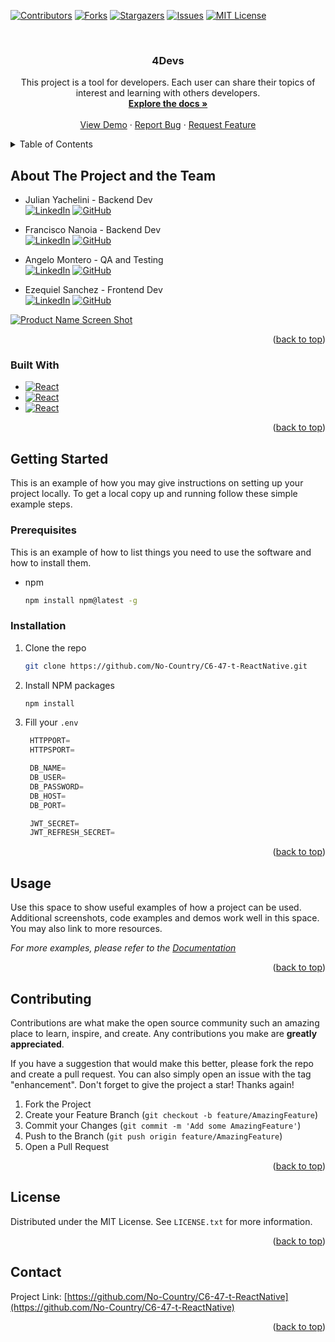 <!-- Improved compatibility of back to top link: See: https://github.com/othneildrew/Best-README-Template/pull/73 -->
<a name="readme-top"></a>
<!--
*** Thanks for checking out the Best-README-Template. If you have a suggestion
*** that would make this better, please fork the repo and create a pull request
*** or simply open an issue with the tag "enhancement".
*** Don't forget to give the project a star!
*** Thanks again! Now go create something AMAZING! :D
-->



<!-- PROJECT SHIELDS -->
<!--
*** I'm using markdown "reference style" links for readability.
*** Reference links are enclosed in brackets [ ] instead of parentheses ( ).
*** See the bottom of this document for the declaration of the reference variables
*** for contributors-url, forks-url, etc. This is an optional, concise syntax you may use.
*** https://www.markdownguide.org/basic-syntax/#reference-style-links
-->
[![Contributors][contributors-shield]][contributors-url]
[![Forks][forks-shield]][forks-url]
[![Stargazers][stars-shield]][stars-url]
[![Issues][issues-shield]][issues-url]
[![MIT License][license-shield]][license-url]


<!-- PROJECT LOGO -->
<br />
<!-- <div align="center">
  <a href="https://github.com/No-Country/C6-47-t-ReactNative">
    <img src="images/logo.png" alt="Logo" width="80" height="80">
  </a> -->

<h3 align="center">4Devs</h3>

  <p align="center">
    This project is a tool for developers. Each user can share their topics of interest and learning with others developers.
    <br />
    <a href="https://github.com/No-Country/C6-47-t-ReactNative"><strong>Explore the docs »</strong></a>
    <br />
    <br />
    <a href="https://github.com/No-Country/C6-47-t-ReactNative">View Demo</a>
    ·
    <a href="https://github.com/No-Country/C6-47-t-ReactNative/issues">Report Bug</a>
    ·
    <a href="https://github.com/No-Country/C6-47-t-ReactNative/issues">Request Feature</a>
  </p>
</div>



<!-- TABLE OF CONTENTS -->
<details>
  <summary>Table of Contents</summary>
  <ol>
    <li>
      <a href="#about-the-project">About The Project</a>
      <ul>
        <li><a href="#built-with">Built With</a></li>
      </ul>
    </li>
    <li>
      <a href="#getting-started">Getting Started</a>
      <ul>
        <li><a href="#prerequisites">Prerequisites</a></li>
        <li><a href="#installation">Installation</a></li>
      </ul>
    </li>
    <li><a href="#usage">Usage</a></li>
    <li><a href="#roadmap">Roadmap</a></li>
    <li><a href="#contributing">Contributing</a></li>
    <li><a href="#license">License</a></li>
    <li><a href="#contact">Contact</a></li>
    <li><a href="#acknowledgments">Acknowledgments</a></li>
  </ol>
</details>



<!-- ABOUT THE PROJECT -->
## About The Project and the Team
* Julian Yachelini - Backend Dev 
<br>[![LinkedIn][linkedin-shield]][linkedin-url-yache]  [![GitHub][github-shield]][github-url-yache]

* Francisco Nanoia - Backend Dev 
<br>[![LinkedIn][linkedin-shield]][linkedin-url-fran]  [![GitHub][github-shield]][github-url-fran]

* Angelo Montero - QA and Testing 
<br>[![LinkedIn][linkedin-shield]][linkedin-url-angel]  [![GitHub][github-shield]][github-url-angel]

* Ezequiel Sanchez - Frontend Dev 
<br>[![LinkedIn][linkedin-shield]][linkedin-url-eze]  [![GitHub][github-shield]][github-url-eze]

[![Product Name Screen Shot][product-screenshot]](https://example.com)

<p align="right">(<a href="#readme-top">back to top</a>)</p>



### Built With

* [![React][React.js]][React-url]
* [![React][Redux.js]][Redux-url]
* [![React][MySql]][MySql-url]


<p align="right">(<a href="#readme-top">back to top</a>)</p>



<!-- GETTING STARTED -->
## Getting Started

This is an example of how you may give instructions on setting up your project locally.
To get a local copy up and running follow these simple example steps.

### Prerequisites

This is an example of how to list things you need to use the software and how to install them.
* npm
  ```sh
  npm install npm@latest -g
  ```

### Installation

1. Clone the repo
   ```sh
   git clone https://github.com/No-Country/C6-47-t-ReactNative.git
   ```
2. Install NPM packages
   ```sh
   npm install
   ```
3. Fill your `.env`
   ```js
    HTTPPORT=
    HTTPSPORT=

    DB_NAME=
    DB_USER=
    DB_PASSWORD=
    DB_HOST=
    DB_PORT=

    JWT_SECRET=
    JWT_REFRESH_SECRET=
   
   ```

<p align="right">(<a href="#readme-top">back to top</a>)</p>



<!-- USAGE EXAMPLES -->
## Usage

Use this space to show useful examples of how a project can be used. Additional screenshots, code examples and demos work well in this space. You may also link to more resources.

_For more examples, please refer to the [Documentation](https://example.com)_

<p align="right">(<a href="#readme-top">back to top</a>)</p>



<!-- ROADMAP
## Roadmap

- [ ] Feature 1
- [ ] Feature 2
- [ ] Feature 3
    - [ ] Nested Feature

See the [open issues](https://github.com/No-Country/C6-47-t-ReactNative/issues) for a full list of proposed features (and known issues).

<p align="right">(<a href="#readme-top">back to top</a>)</p> -->



<!-- CONTRIBUTING -->
## Contributing

Contributions are what make the open source community such an amazing place to learn, inspire, and create. Any contributions you make are **greatly appreciated**.

If you have a suggestion that would make this better, please fork the repo and create a pull request. You can also simply open an issue with the tag "enhancement".
Don't forget to give the project a star! Thanks again!

1. Fork the Project
2. Create your Feature Branch (`git checkout -b feature/AmazingFeature`)
3. Commit your Changes (`git commit -m 'Add some AmazingFeature'`)
4. Push to the Branch (`git push origin feature/AmazingFeature`)
5. Open a Pull Request

<p align="right">(<a href="#readme-top">back to top</a>)</p>



<!-- LICENSE -->
## License

Distributed under the MIT License. See `LICENSE.txt` for more information.

<p align="right">(<a href="#readme-top">back to top</a>)</p>



<!-- CONTACT -->
## Contact

<!-- Your Name - [@twitter_handle](https://twitter.com/twitter_handle) - email@email_client.com -->

Project Link: [https://github.com/No-Country/C6-47-t-ReactNative](https://github.com/No-Country/C6-47-t-ReactNative)

<p align="right">(<a href="#readme-top">back to top</a>)</p>



<!-- ACKNOWLEDGMENTS
## Acknowledgments

* []()
* []()
* []()

<p align="right">(<a href="#readme-top">back to top</a>)</p> -->



<!-- MARKDOWN LINKS & IMAGES -->
<!-- https://www.markdownguide.org/basic-syntax/#reference-style-links -->
[contributors-shield]: https://img.shields.io/github/contributors/No-Country/C6-47-t-ReactNative.svg?style=for-the-badge
[contributors-url]: https://github.com/No-Country/C6-47-t-ReactNative/graphs/contributors
[forks-shield]: https://img.shields.io/github/forks/No-Country/C6-47-t-ReactNative.svg?style=for-the-badge
[forks-url]: https://github.com/No-Country/C6-47-t-ReactNative/network/members
[stars-shield]: https://img.shields.io/github/stars/No-Country/C6-47-t-ReactNative.svg?style=for-the-badge
[stars-url]: https://github.com/No-Country/C6-47-t-ReactNative/stargazers
[issues-shield]: https://img.shields.io/github/issues/No-Country/C6-47-t-ReactNative.svg?style=for-the-badge
[issues-url]: https://github.com/No-Country/C6-47-t-ReactNative/issues
[license-shield]: https://img.shields.io/github/license/No-Country/C6-47-t-ReactNative.svg?style=for-the-badge
[license-url]: https://github.com/No-Country/C6-47-t-ReactNative/blob/master/LICENSE.txt
[linkedin-shield]: https://img.shields.io/badge/-LinkedIn-black.svg?style=for-the-badge&logo=linkedin&colorB=555
[linkedin-url-yache]: https://linkedin.com/in/jyachelini
[linkedin-url-fran]: https://linkedin.com/in/fnanoia
[linkedin-url-angel]: https://linkedin.com/in/angelo-montero-ba4486239
[linkedin-url-eze]: https://linkedin.com/in/ezequiel-sanchez-dev

[github-shield]: https://img.shields.io/badge/Github-61DAFB.svg?style=for-the-badge&logo=github&logoColor=FFFFFF
[github-url-yache]: https://github.com/JYachelini
[github-url-fran]: https://github.com/fnanoia
[github-url-angel]: https://github.com/dextr0yer
[github-url-eze]: https://github.com/GeekyBear


[product-screenshot]: images/screenshot.png

[React.js]: https://img.shields.io/badge/React-20232A?style=for-the-badge&logo=react&logoColor=61DAFB
[React-url]: https://reactjs.org/
[MySql]: https://img.shields.io/badge/MySQL-DD0031?style=for-the-badge&logo=mysql&logoColor=white
[MySql-url]: https://www.mysql.com/
[Redux.js]: https://img.shields.io/badge/Redux-0769AD?style=for-the-badge&logo=redux&logoColor=white
[Redux-url]: https://redux.js.org/
[Sequelize]: https://assets.stickpng.com/images/58482ee4cef1014c0b5e4a75.png
[Sequelize-url]: https://sequelize.org/


